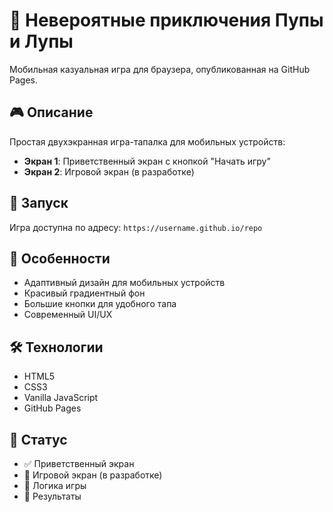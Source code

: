 # 🚀 Невероятные приключения Пупы и Лупы

Мобильная казуальная игра для браузера, опубликованная на GitHub Pages.

## 🎮 Описание

Простая двухэкранная игра-тапалка для мобильных устройств:
- **Экран 1**: Приветственный экран с кнопкой "Начать игру"
- **Экран 2**: Игровой экран (в разработке)

## 🚀 Запуск

Игра доступна по адресу: `https://username.github.io/repo`

## 📱 Особенности

- Адаптивный дизайн для мобильных устройств
- Красивый градиентный фон
- Большие кнопки для удобного тапа
- Современный UI/UX

## 🛠 Технологии

- HTML5
- CSS3
- Vanilla JavaScript
- GitHub Pages

## 📝 Статус

- ✅ Приветственный экран
- 🚧 Игровой экран (в разработке)
- 🚧 Логика игры
- 🚧 Результаты